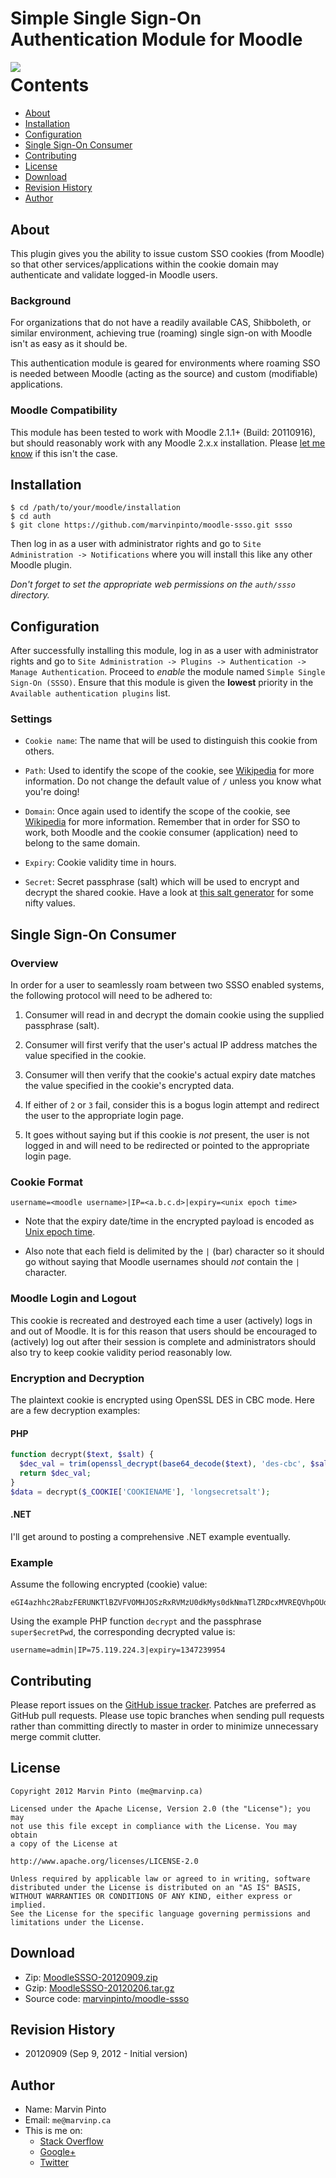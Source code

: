 # Simple Single Sign-On Authentication Module for Moodle

<img style="float:left" src="https://github.com/downloads/marvinpinto/moodle-ssso/screenshot.png"/>

# Contents

 - [About](#about)
 - [Installation](#installation)
 - [Configuration](#configuration)
 - [Single Sign-On Consumer](#ssoconsumer)
 - [Contributing](#contributing)
 - [License](#license)
 - [Download](#download)
 - [Revision History](#revisionhistory)
 - [Author](#author)



<a name="about"></a>
## About

This plugin gives you the ability to issue custom SSO cookies (from
Moodle) so that other services/applications within the cookie domain may
authenticate and validate logged-in Moodle users.


### Background

For organizations that do not have a readily available CAS, Shibboleth, or
similar environment, achieving true (roaming) single sign-on with Moodle isn't
as easy as it should be.

This authentication module is geared for environments where roaming SSO is
needed between Moodle (acting as the source) and custom (modifiable)
applications.


### Moodle Compatibility

This module has been tested to work with Moodle 2.1.1+ (Build: 20110916), but
should reasonably work with any Moodle 2.x.x installation. Please [let me
know](https://github.com/marvinpinto/moodle-ssso/issues) if this isn't the case.



<a name="installation"></a>
## Installation

    $ cd /path/to/your/moodle/installation
    $ cd auth
    $ git clone https://github.com/marvinpinto/moodle-ssso.git ssso

Then log in as a user with administrator rights and go to `Site Administration
-> Notifications` where you will install this like any other Moodle plugin.

_Don't forget to set the appropriate web permissions on the `auth/ssso`
  directory._



<a name="configuration"></a>
## Configuration

After successfully installing this module, log in as a user with administrator
rights and go to `Site Administration -> Plugins -> Authentication -> Manage
Authentication`. Proceed to _enable_ the module named `Simple Single Sign-On
(SSSO)`. Ensure that this module is given the **lowest** priority in the
`Available authentication plugins` list.


### Settings

 - `Cookie name`: The name that will be used to distinguish this cookie from
   others.

 - `Path`: Used to identify the scope of the cookie, see
   [Wikipedia](http://en.wikipedia.org/wiki/HTTP_cookie#Domain_and_Path) for
   more information. Do not change the default value of `/` unless you know what
   you're doing!

 - `Domain`: Once again used to identify the scope of the cookie, see
   [Wikipedia](http://en.wikipedia.org/wiki/HTTP_cookie#Domain_and_Path) for
   more information. Remember that in order for SSO to work, both Moodle and the
   cookie consumer (application) need to belong to the same domain.

 - `Expiry`: Cookie validity time in hours.

 - `Secret`: Secret passphrase (salt) which will be used to encrypt and decrypt
   the shared cookie. Have a look at [this salt
   generator](http://dev.moodle.org/gensalt.php) for some nifty values.


<a name="ssoconsumer"></a>
## Single Sign-On Consumer

### Overview

In order for a user to seamlessly roam between two SSSO enabled systems, the
following protocol will need to be adhered to:

 1. Consumer will read in and decrypt the domain cookie using the supplied
 passphrase (salt).

 2. Consumer will first verify that the user's actual IP address matches the
 value specified in the cookie.

 3. Consumer will then verify that the cookie's actual expiry date matches the
 value specified in the cookie's encrypted data.

 4. If either of `2` or `3` fail, consider this is a bogus login attempt and
 redirect the user to the appropriate login page.

 5. It goes without saying but if this cookie is _not_ present, the user is not
 logged in and will need to be redirected or pointed to the appropriate login
 page.


### Cookie Format

    username=<moodle username>|IP=<a.b.c.d>|expiry=<unix epoch time>

 - Note that the expiry date/time in the encrypted payload is encoded as [Unix
   epoch time](http://en.wikipedia.org/wiki/Unix_time).

 - Also note that each field is delimited by the `|` (bar) character so it
   should go without saying that Moodle usernames should _not_ contain the `|`
   character.


### Moodle Login and Logout

This cookie is recreated and destroyed each time a user (actively) logs in and
out of Moodle. It is for this reason that users should be encouraged to
(actively) log out after their session is complete and administrators should
also try to keep cookie validity period reasonably low.


### Encryption and Decryption

The plaintext cookie is encrypted using OpenSSL DES in CBC mode. Here are a few
decryption examples:


#### PHP
```php
function decrypt($text, $salt) {
  $dec_val = trim(openssl_decrypt(base64_decode($text), 'des-cbc', $salt));
  return $dec_val;
}
$data = decrypt($_COOKIE['COOKIENAME'], 'longsecretsalt');
```


#### .NET

I'll get around to posting a comprehensive .NET example eventually.


### Example
Assume the following encrypted (cookie) value:

    eGI4azhhc2RabzFERUNKTlBZVFVOMHJOSzRxRVMzU0dkMys0dkNmaTlZRDcxMVREQVhpOUdUZ3pCc0pyZUYzRnVQbC83ZGE4aC8wPQ==

Using the example PHP function `decrypt` and the passphrase `super$ecretPwd`,
the corresponding decrypted value is:

    username=admin|IP=75.119.224.3|expiry=1347239954


<a name="contributing"></a>
## Contributing

Please report issues on the [GitHub issue
tracker](https://github.com/marvinpinto/moodle-ssso/issues). Patches are
preferred as GitHub pull requests. Please use topic branches when sending pull
requests rather than committing directly to master in order to minimize
unnecessary merge commit clutter.



<a name="license"></a>
## License

```
Copyright 2012 Marvin Pinto (me@marvinp.ca)

Licensed under the Apache License, Version 2.0 (the "License"); you may
not use this file except in compliance with the License. You may obtain
a copy of the License at

http://www.apache.org/licenses/LICENSE-2.0

Unless required by applicable law or agreed to in writing, software
distributed under the License is distributed on an "AS IS" BASIS,
WITHOUT WARRANTIES OR CONDITIONS OF ANY KIND, either express or implied.
See the License for the specific language governing permissions and
limitations under the License.
```


<a name="download"></a>
## Download

 - Zip: [MoodleSSSO-20120909.zip](https://github.com/downloads/marvinpinto/moodle-ssso/MoodleSSSO-20120909.zip)
 - Gzip: [MoodleSSSO-20120206.tar.gz](https://github.com/downloads/marvinpinto/moodle-ssso/MoodleSSSO-20120909.tar.gz)
 - Source code:
   [marvinpinto/moodle-ssso](https://github.com/marvinpinto/moodle-ssso)



<a name="revisionhistory"></a>
## Revision History

 - 20120909 (Sep 9, 2012 - Initial version)


<a name="author"></a>
## Author

 - Name: Marvin Pinto
 - Email: `me@marvinp.ca`
 - This is me on:
   - [Stack Overflow](http://stackoverflow.com/users/1101070)
   - [Google+](https://plus.google.com/110875969387062278975/posts)
   - [Twitter](https://twitter.com/marvinpinto)

